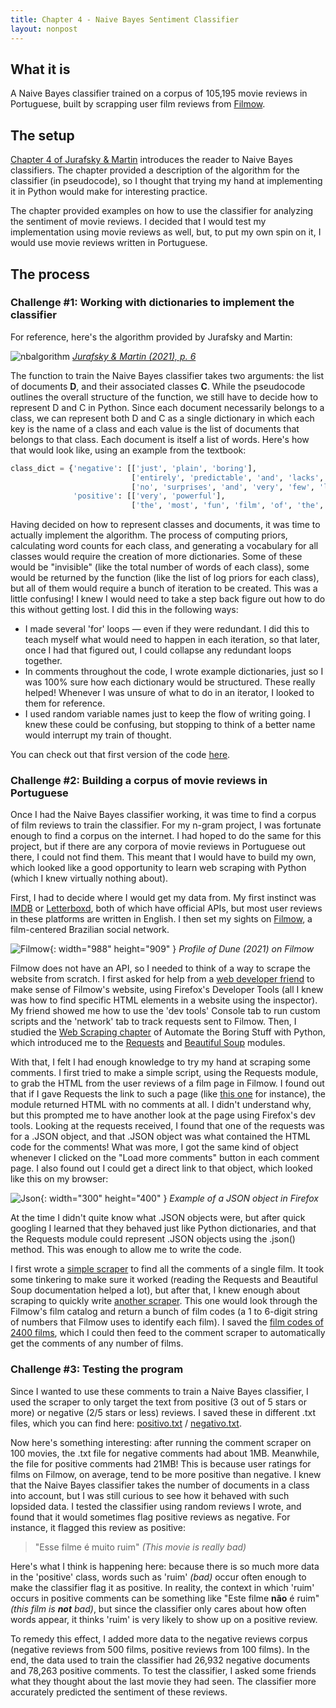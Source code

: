 ```yaml
---
title: Chapter 4 - Naive Bayes Sentiment Classifier
layout: nonpost
---
```

## What it is

A Naive Bayes classifier trained on a corpus of 105,195 movie reviews in Portuguese, built by scrapping user film reviews from [Filmow](https://filmow.com). 

## The setup

[Chapter 4 of Jurafsky & Martin](https://web.stanford.edu/~jurafsky/slp3/4.pdf) introduces the reader to Naive Bayes classifiers. The chapter provided a description of the algorithm for the classifier (in pseudocode), so I thought that trying my hand at implementing it in Python would make for interesting practice. 

The chapter provided examples on how to use the classifier for analyzing the sentiment of movie reviews. I decided that I would test my implementation using movie reviews as well, but, to put my own spin on it, I would use movie reviews written in Portuguese.

## The process

### Challenge #1: Working with dictionaries to implement the classifier

For reference, here's the algorithm provided by Jurafsky and Martin:

![nbalgorithm](/assets/nbalgorithm.PNG)
_[Jurafsky & Martin (2021), p. 6](https://web.stanford.edu/~jurafsky/slp3/4.pdf#figure.4.2)_

The function to train the Naive Bayes classifier takes two arguments: the list of documents **D**, and their associated classes **C**. While the pseudocode outlines the overall structure of the function, we still have to decide how to represent D and C in Python. Since each document necessarily belongs to a class, we can represent both D and C as a single dictionary in which each key is the name of a class and each value is the list of documents that belongs to that class. Each document is itself a list of words. Here's how that would look like, using an example from the textbook:

```python
class_dict = {'negative': [['just', 'plain', 'boring'], 
                           ['entirely', 'predictable', 'and', 'lacks', 'energy'], 
                           ['no', 'surprises', 'and', 'very', 'few', 'laughs']],
              'positive': [['very', 'powerful'], 
                           ['the', 'most', 'fun', 'film', 'of', 'the', 'summer']]}
```

Having decided on how to represent classes and documents, it was time to actually implement the algorithm. The process of computing priors, calculating word counts for each class, and generating a vocabulary for all classes would require the creation of more dictionaries. Some of these would be "invisible" (like the total number of words of each class), some would be returned by the function (like the list of log priors for each class), but all of them would require a bunch of iteration to be created. This was a little confusing! I knew I would need to take a step back figure out how to do this without getting lost. I did this in the following ways: 

- I made several 'for' loops — even if they were redundant. I did this to teach myself what would need to happen in each iteration, so that later, once I had that figured out, I could collapse any redundant loops together.
- In comments throughout the code, I wrote example dictionaries, just so I was 100% sure how each dictionary would be structured. These really helped! Whenever I was unsure of what to do in an iterator, I looked to them for reference.
- I used random variable names just to keep the flow of writing going. I knew these could be confusing, but stopping to think of a better name would interrupt my train of thought.

You can check out that first version of the code [here](https://git.io/Ja5xG).

### Challenge #2: Building a corpus of movie reviews in Portuguese

Once I had the Naive Bayes classifier working, it was time to find a corpus of film reviews to train the classifier. For my n-gram project, I was fortunate enough to find a corpus on the internet. I had hoped to do the same for this project, but if there are any corpora of movie reviews in Portuguese out there, I could not find them. This meant that I would have to build my own, which looked like a good opportunity to learn web scraping with Python (which I knew virtually nothing about). 

First, I had to decide where I would get my data from. My first instinct was [IMDB](https://www.imdb.com) or [Letterboxd](https://www.letterboxd.com), both of which have official APIs, but most user reviews in these platforms are written in English. I then set my sights on [Filmow](https://filmow.com/), a film-centered Brazilian social network. 

![Filmow](/assets/filmowss.png){: width="988" height="909" } 
_Profile of Dune (2021) on Filmow_

Filmow does not have an API, so I needed to think of a way to scrape the website from scratch. I first asked for help from a [web developer friend](https://github.com/hugobrancowb) to make sense of Filmow's website, using Firefox's Developer Tools (all I knew was how to find specific HTML elements in a website using the inspector). My friend showed me how to use the 'dev tools' Console tab to run custom scripts and the 'network' tab to track requests sent to Filmow. Then, I studied the [Web Scraping chapter](https://automatetheboringstuff.com/2e/chapter12/) of Automate the Boring Stuff with Python, which introduced me to the [Requests](https://docs.python-requests.org/en/latest/) and [Beautiful Soup](https://www.crummy.com/software/BeautifulSoup/bs4/doc/) modules. 

With that, I felt I had enough knowledge to try my hand at scraping some comments. I first tried to make a simple script, using the Requests module, to grab the HTML from the user reviews of a film page in Filmow. I found out that if I gave Requests the link to such a page (like [this one](https://filmow.com/comentarios/22/284498/) for instance), the module returned HTML with no comments at all. I didn't understand why, but this prompted me to have another look at the page using Firefox's dev tools. Looking at the requests received, I found that one of the requests was for a .JSON object, and that .JSON object was what contained the HTML code for the comments! What was more, I got the same kind of object whenever I clicked on the "Load more comments" button in each comment page. I also found out I could get a direct link to that object, which looked like this on my browser:

![Json](/assets/jsonss.png){: width="300" height="400" } 
_Example of a JSON object in Firefox_

At the time I didn't quite know what .JSON objects were, but after quick googling I learned that they behaved just like Python dictionaries, and that the Requests module could represent .JSON objects using the .json() method. This was enough to allow me to write the code.

I first wrote a [simple scraper](https://git.io/Jab1J) to find all the comments of a single film. It took some tinkering to make sure it worked (reading the Requests and Beautiful Soup documentation helped a lot), but after that, I knew enough about scraping to quickly write [another scraper](https://git.io/Jab5T). This one would look through the Filmow's film catalog and return a bunch of film codes (a 1 to 6-digit string of numbers that Filmow uses to identify each film). I saved the [film codes of 2400 films](https://git.io/JrrOA), which I could then feed to the comment scraper to automatically get the comments of any number of films.

### Challenge #3: Testing the program

Since I wanted to use these comments to train a Naive Bayes classifier, I used the scraper to only target the text from positive (3 out of 5 stars or more) or negative (2/5 stars or less) reviews. I saved these in different .txt files, which you can find here: [positivo.txt](https://git.io/JaN4X) / [negativo.txt](https://git.io/JaNB0).

Now here's something interesting: after running the comment scraper on 100 movies, the .txt file for negative comments had about 1MB. Meanwhile, the file for positive comments had 21MB! This is because user ratings for films on Filmow, on average, tend to be more positive than negative. I knew that the Naive Bayes classifier takes the number of documents in a class into account, but I was still curious to see how it behaved with such lopsided data. I tested the classifier using random reviews I wrote, and found that it would sometimes flag positive reviews as negative. For instance, it flagged this review as positive:

> "Esse filme é muito ruim" *(This movie is really bad)*
> 

Here's what I think is happening here: because there is so much more data in the 'positive' class, words such as 'ruim' *(bad)* occur often enough to make the classifier flag it as positive. In reality, the context in which 'ruim' occurs in positive comments can be something like "Este filme **não** é ruim" *(this film is **not** bad)*, but since the classifier only cares about how often words appear, it thinks 'ruim' is very likely to show up on a positive review.

To remedy this effect, I added more data to the negative reviews corpus (negative reviews from 500 films, positive reviews from 100 films). In the end, the data used to train the classifier had 26,932 negative documents and 78,263 positive comments. To test the classifier, I asked some friends what they thought about the last movie they had seen. The classifier more accurately predicted the sentiment of these reviews.